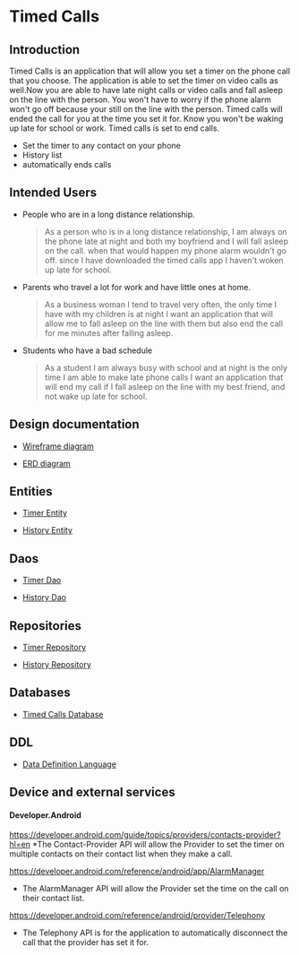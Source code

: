 # Timed Calls

## Introduction

Timed Calls is an application that will allow you set a timer on the phone call that you choose. The application is able to set the timer on video calls as well.Now you are able to have late night calls or video calls and fall asleep on the line with the person. You won't have to worry if the phone alarm won't go off because your still on the line with the person. Timed calls will ended the call for you at the time you set it for. Know you won't be waking up late for school or work. Timed calls is set to end calls.

* Set the timer to any contact on your phone
* History list
* automatically ends calls

## Intended Users
* People who are in a long distance relationship.
    
   > As a person who is in a long distance relationship, I am always on the phone late at night and both my boyfriend and I will fall asleep on the call. when that would happen my phone alarm wouldn't go off. since I have downloaded the timed calls app I haven't woken up late for school.
* Parents who travel a lot for work and have little ones at home.
    
    > As a business woman I tend to travel very often, the only time I have with my children is at night I want an application that will allow me to fall asleep on the line with them but also end the call for me minutes after falling asleep.  
* Students who have a bad schedule 

    > As a student I am always busy with school and at night is the only time I am able to make late phone calls I want an application that will  end my call if I fall asleep on the line with my best friend, and not wake up late for school.   

## Design documentation
 
* [Wireframe diagram](wireframe.md)

* [ERD diagram](erd.md)

## Entities

* [Timer Entity](https://github.com/amberrz/timed-calls/blob/master/app/src/main/java/edu/cnm/deepdive/timedcalls/model/entity/Timer.java)

* [History Entity](https://github.com/amberrz/timed-calls/blob/master/app/src/main/java/edu/cnm/deepdive/timedcalls/model/entity/History.java)

## Daos

* [Timer Dao](https://github.com/amberrz/timed-calls/blob/master/app/src/main/java/edu/cnm/deepdive/timedcalls/model/dao/TimerDao.java)

* [History Dao](https://github.com/amberrz/timed-calls/blob/master/app/src/main/java/edu/cnm/deepdive/timedcalls/model/dao/HistoryDao.java)

## Repositories 

* [Timer Repository](https://github.com/amberrz/timed-calls/blob/master/app/src/main/java/edu/cnm/deepdive/timedcalls/service/TimerRepository.java)

* [History Repository]()

## Databases

* [Timed Calls Database](https://github.com/amberrz/timed-calls/blob/master/app/src/main/java/edu/cnm/deepdive/timedcalls/service/TimedCallsDatabase.java)

## DDL

* [Data Definition Language](https://github.com/amberrz/timed-calls/blob/master/docs/sql/ddl.sql) 

## Device and external services 

#### Developer.Android 

https://developer.android.com/guide/topics/providers/contacts-provider?hl=en
*The Contact-Provider API will allow the Provider to set the timer on multiple contacts on their contact list when they make a call. 

https://developer.android.com/reference/android/app/AlarmManager
* The AlarmManager API will allow the Provider set the time on the call on their contact list.

https://developer.android.com/reference/android/provider/Telephony
 * The Telephony API is for the application to automatically disconnect the call that the provider has set it for.  